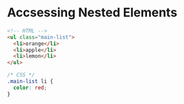 # Accsessing Nested Elements

```html
<!-- HTML -->
<ul class="main-list">
  <li>orange</li>
  <li>apple</li>
  <li>lemon</li>
</ul>
```

```css
/* CSS */ 
.main-list li {
  color: red;
}
```